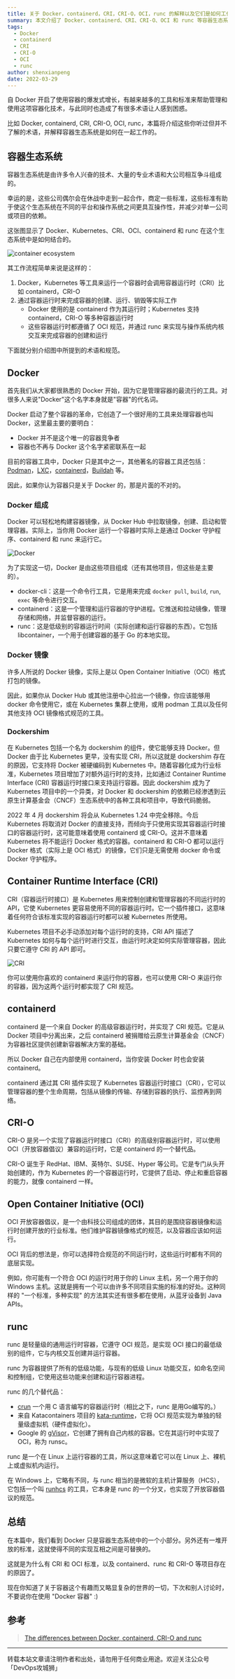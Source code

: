 ```yaml
---
title: 关于 Docker，containerd，CRI，CRI-O，OCI，runc 的解释以及它们是如何工作在一起的
summary: 本文介绍了 Docker、containerd、CRI、CRI-O、OCI 和 runc 等容器生态系统中的关键组件和标准，解释它们之间的关系以及如何协同工作。
tags:
  - Docker
  - containerd
  - CRI
  - CRI-O
  - OCI
  - runc
author: shenxianpeng
date: 2022-03-29
---
```


自 Docker 开启了使用容器的爆发式增长，有越来越多的工具和标准来帮助管理和使用这项容器化技术，与此同时也造成了有很多术语让人感到困惑。

比如 Docker, containerd, CRI, CRI-O, OCI, runc，本篇将介绍这些你听过但并不了解的术语，并解释容器生态系统是如何在一起工作的。

## 容器生态系统

容器生态系统是由许多令人兴奋的技术、大量的专业术语和大公司相互争斗组成的。

幸运的是，这些公司偶尔会在休战中走到一起合作，商定一些标准，这些标准有助于使这个生态系统在不同的平台和操作系统之间更具互操作性，并减少对单一公司或项目的依赖。

这张图显示了 Docker、Kubernetes、CRI、OCI、containerd 和 runc 在这个生态系统中是如何结合的。



![container ecosystem](container-ecosystem.png)

其工作流程简单来说是这样的：

1. Docker，Kubernetes 等工具来运行一个容器时会调用容器运行时（CRI）比如 containerd，CRI-O
2. 通过容器运行时来完成容器的创建、运行、销毁等实际工作
    * Docker 使用的是 containerd 作为其运行时；Kubernetes 支持 containerd，CRI-O 等多种容器运行时
    * 这些容器运行时都遵循了 OCI 规范，并通过 runc 来实现与操作系统内核交互来完成容器的创建和运行

下面就分别介绍图中所提到的术语和规范。

## Docker

首先我们从大家都很熟悉的 Docker 开始，因为它是管理容器的最流行的工具。对很多人来说"Docker"这个名字本身就是"容器"的代名词。

Docker 启动了整个容器的革命，它创造了一个很好用的工具来处理容器也叫 Docker，这里最主要的要明白：

* Docker 并不是这个唯一的容器竞争者
* 容器也不再与 Docker 这个名字紧密联系在一起

目前的容器工具中，Docker 只是其中之一，其他著名的容器工具还包括：[Podman](https://podman.io/)，[LXC](https://linuxcontainers.org/lxd/introduction/)，[containerd](https://containerd.io/)，[Buildah](https://buildah.io/) 等。

因此，如果你认为容器只是关于 Docker 的，那是片面的不对的。

### Docker 组成

Docker 可以轻松地构建容器镜像，从 Docker Hub 中拉取镜像，创建、启动和管理容器。实际上，当你用 Docker 运行一个容器时实际上是通过 Docker 守护程序、containerd 和 runc 来运行它。

![Docker](docker.png)

为了实现这一切，Docker 是由这些项目组成（还有其他项目，但这些是主要的）。

* docker-cli：这是一个命令行工具，它是用来完成 `docker pull`, `build`, `run`, `exec` 等命令进行交互。
* containerd：这是一个管理和运行容器的守护进程。它推送和拉动镜像，管理存储和网络，并监督容器的运行。
* runc：这是低级别的容器运行时间（实际创建和运行容器的东西）。它包括 libcontainer，一个用于创建容器的基于 Go 的本地实现。

### Docker 镜像

许多人所说的 Docker 镜像，实际上是以 Open Container Initiative（OCI）格式打包的镜像。

因此，如果你从 Docker Hub 或其他注册中心拉出一个镜像，你应该能够用 docker 命令使用它，或在 Kubernetes 集群上使用，或用 podman 工具以及任何其他支持 OCI 镜像格式规范的工具。

### Dockershim

在 Kubernetes 包括一个名为 dockershim 的组件，使它能够支持 Docker。但 Docker 由于比 Kubernetes 更早，没有实现 CRI，所以这就是 dockershim 存在的原因，它支持将 Docker 被硬编码到 Kubernetes 中。随着容器化成为行业标准，Kubernetes 项目增加了对额外运行时的支持，比如通过 Container Runtime Interface (CRI) 容器运行时接口来支持运行容器。因此 dockershim 成为了 Kubernetes 项目中的一个异类，对 Docker 和 dockershim 的依赖已经渗透到云原生计算基金会（CNCF）生态系统中的各种工具和项目中，导致代码脆弱。

2022 年 4 月 dockershim 将会从 Kubernetes 1.24 中完全移除。今后 Kubernetes 将取消对 Docker 的直接支持，而倾向于只使用实现其容器运行时接口的容器运行时，这可能意味着使用 containerd 或 CRI-O。这并不意味着 Kubernetes 将不能运行 Docker 格式的容器。containerd 和 CRI-O 都可以运行 Docker 格式（实际上是 OCI 格式）的镜像，它们只是无需使用 docker 命令或 Docker 守护程序。

## Container Runtime Interface (CRI)

CRI（容器运行时接口）是 Kubernetes 用来控制创建和管理容器的不同运行时的 API，它使 Kubernetes 更容易使用不同的容器运行时。它一个插件接口，这意味着任何符合该标准实现的容器运行时都可以被 Kubernetes 所使用。

Kubernetes 项目不必手动添加对每个运行时的支持，CRI API 描述了 Kubernetes 如何与每个运行时进行交互，由运行时决定如何实际管理容器，因此只要它遵守 CRI 的 API 即可。

![CRI](cri.png)

你可以使用你喜欢的 containerd 来运行你的容器，也可以使用 CRI-O 来运行你的容器，因为这两个运行时都实现了 CRI 规范。

## containerd

containerd 是一个来自 Docker 的高级容器运行时，并实现了 CRI 规范。它是从 Docker 项目中分离出来，之后 containerd 被捐赠给云原生计算基金会（CNCF）为容器社区提供创建新容器解决方案的基础。

所以 Docker 自己在内部使用 containerd，当你安装 Docker 时也会安装 containerd。

containerd 通过其 CRI 插件实现了 Kubernetes 容器运行时接口（CRI），它可以管理容器的整个生命周期，包括从镜像的传输、存储到容器的执行、监控再到网络。

## CRI-O

CRI-O 是另一个实现了容器运行时接口（CRI）的高级别容器运行时，可以使用 OCI（开放容器倡议）兼容的运行时，它是 containerd 的一个替代品。

CRI-O 诞生于 RedHat、IBM、英特尔、SUSE、Hyper 等公司。它是专门从头开始创建的，作为 Kubernetes 的一个容器运行时，它提供了启动、停止和重启容器的能力，就像 containerd 一样。

## Open Container Initiative (OCI)

OCI 开放容器倡议，是一个由科技公司组成的团体，其目的是围绕容器镜像和运行时创建开放的行业标准。他们维护容器镜像格式的规范，以及容器应该如何运行。

OCI 背后的想法是，你可以选择符合规范的不同运行时，这些运行时都有不同的底层实现。

例如，你可能有一个符合 OCI 的运行时用于你的 Linux 主机，另一个用于你的 Windows 主机。这就是拥有一个可以由许多不同项目实施的标准的好处。这种同样的 "一个标准，多种实现" 的方法其实还有很多都在使用，从蓝牙设备到 Java APIs。

## runc

runc 是轻量级的通用运行时容器，它遵守 OCI 规范，是实现 OCI 接口的最低级别的组件，它与内核交互创建并运行容器。

runc 为容器提供了所有的低级功能，与现有的低级 Linux 功能交互，如命名空间和控制组，它使用这些功能来创建和运行容器进程。

runc 的几个替代品：

* [crun](https://github.com/containers/crun) 一个用 C 语言编写的容器运行时（相比之下，runc 是用Go编写的。）
* 来自 Katacontainers 项目的 [kata-runtime](https://github.com/kata-containers/kata-containers)，它将 OCI 规范实现为单独的轻量级虚拟机（硬件虚拟化）。
* Google 的 [gVisor](https://gvisor.dev/)，它创建了拥有自己内核的容器。它在其运行时中实现了 OCI，称为 runsc。

runc 是一个在 Linux 上运行容器的工具，所以这意味着它可以在 Linux 上、裸机上或虚拟机内运行。

在 Windows 上，它略有不同，与 runc 相当的是微软的主机计算服务（HCS），它包括一个叫 [runhcs](https://docs.microsoft.com/en-us/virtualization/windowscontainers/deploy-containers/containerd) 的工具，它本身是 runc 的一个分叉，也实现了开放容器倡议的规范。

## 总结

在本篇中，我们看到 Docker 只是容器生态系统中的一个小部分。另外还有一堆开放的标准，这就使得不同的实现互相之间是可替换的。

这就是为什么有 CRI 和 OCI 标准，以及 containerd、runc 和 CRI-O 等项目存在的原因了。

现在你知道了关于容器这个有趣而又略显复杂的世界的一切，下次和别人讨论时，不要说你在使用 "Docker 容器" :)

## 参考

> [The differences between Docker, containerd, CRI-O and runc](https://www.tutorialworks.com/difference-docker-containerd-runc-crio-oci/)

---

转载本站文章请注明作者和出处，请勿用于任何商业用途。欢迎关注公众号「DevOps攻城狮」
